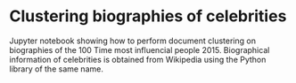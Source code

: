 # Clustering biographies of celebrities
Jupyter notebook showing how to perform document clustering on biographies of the 100 Time most influencial people 2015. Biographical information of celebrities is obtained from Wikipedia using the Python library of the same name. 

